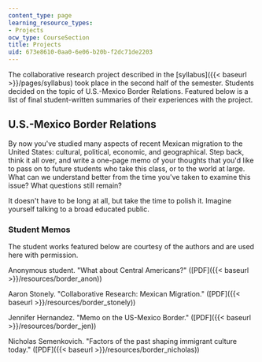 ```yaml
---
content_type: page
learning_resource_types:
- Projects
ocw_type: CourseSection
title: Projects
uid: 673e8610-0aa0-6e06-b20b-f2dc71de2203
---
```


The collaborative research project described in the [syllabus]({{< baseurl >}}/pages/syllabus) took place in the second half of the semester. Students decided on the topic of U.S.-Mexico Border Relations. Featured below is a list of final student-written summaries of their experiences with the project.

U.S.-Mexico Border Relations
----------------------------

By now you've studied many aspects of recent Mexican migration to the United States: cultural, political, economic, and geographical. Step back, think it all over, and write a one-page memo of your thoughts that you'd like to pass on to future students who take this class, or to the world at large. What can we understand better from the time you've taken to examine this issue? What questions still remain?

It doesn't have to be long at all, but take the time to polish it. Imagine yourself talking to a broad educated public.

### Student Memos

The student works featured below are courtesy of the authors and are used here with permission.

Anonymous student. "What about Central Americans?" ([PDF]({{< baseurl >}}/resources/border_anon))

Aaron Stonely. "Collaborative Research: Mexican Migration." ([PDF]({{< baseurl >}}/resources/border_stonely))

Jennifer Hernandez. "Memo on the US-Mexico Border." ([PDF]({{< baseurl >}}/resources/border_jen))

Nicholas Semenkovich. "Factors of the past shaping immigrant culture today." ([PDF]({{< baseurl >}}/resources/border_nicholas))